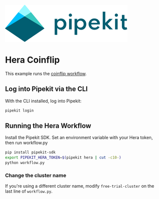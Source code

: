 [![Pipekit Logo](../../assets/images/pipekit-logo.png)](https://pipekit.io)

# Hera Coinflip

This example runs the [coinflip workflow](https://github.com/argoproj-labs/hera/blob/main/examples/workflows/coinflip.py).

## Log into Pipekit via the CLI
With the CLI installed, log into Pipekit:
```bash
pipekit login
```

## Running the Hera Workflow
Install the Pipekit SDK. Set an environment variable with your Hera token, then run workflow.py

```bash
pip install pipekit-sdk
export PIPEKIT_HERA_TOKEN=$(pipekit hera | cut -c10-)
python workflow.py
```

### Change the cluster name
If you're using a different cluster name, modify `free-trial-cluster` on the last line of `workflow.py`.
